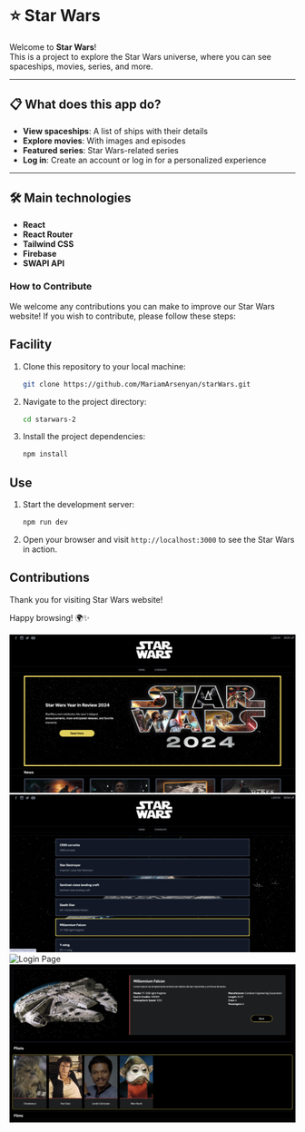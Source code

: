 # ⭐ Star Wars

Welcome to **Star Wars**!  
This is a project to explore the Star Wars universe, where you can see spaceships, movies, series, and more.

---

## 📋 What does this app do?  

- **View spaceships**: A list of ships with their details
- **Explore movies**: With images and episodes  
- **Featured series**: Star Wars-related series  
- **Log in**: Create an account or log in for a personalized experience 

---

## 🛠 Main technologies  

- **React**  
- **React Router**  
- **Tailwind CSS**  
- **Firebase**  
- **SWAPI API**  


### How to Contribute

We welcome any contributions you can make to improve our Star Wars website! If you wish to contribute, please follow these steps:

## Facility

1. Clone this repository to your local machine:

    ```bash
    git clone https://github.com/MariamArsenyan/starWars.git
    ```

2. Navigate to the project directory:

    ```bash
    cd starwars-2
    ```

3. Install the project dependencies:

    ```bash
    npm install
    ```

## Use

1. Start the development server:

    ```bash
    npm run dev
    ```

2. Open your browser and visit `http://localhost:3000` to see the Star Wars in action.

## Contributions

Thank you for visiting Star Wars website! 

Happy browsing! 🌍✨

![Home Page](/src/assets/screen/homePage.png)
![Starships](/src/assets/screen/starship.png)
![Login Page](/src/assets/screen/login.png)
![Naves Page](/src/assets/screen/naves.png)